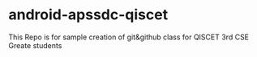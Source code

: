 # android-apssdc-qiscet
This Repo is for sample creation of git&amp;github class for QISCET 3rd CSE Greate students
